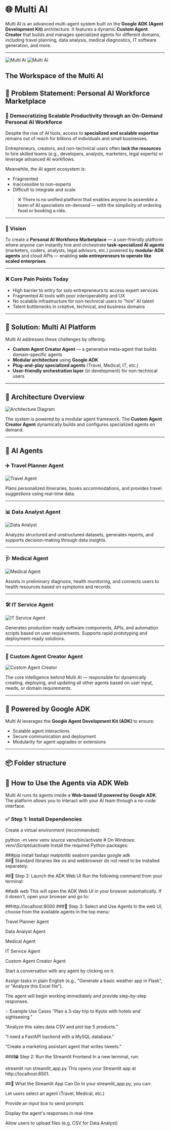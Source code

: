 # 🌐 Multi AI

Multi AI is an advanced multi-agent system built on the **Google ADK (Agent Development Kit)** architecture. It features a dynamic **Custom Agent Creator** that builds and manages specialized agents for different domains, including travel planning, data analysis, medical diagnostics, IT software generation, and more.

---
![Multi Ai](hire_ai/Images/multi1.png)
![Multi Ai](hire_ai/Images/multi2.png)
## The Workspace of the Multi AI 
## 🚨 Problem Statement: Personal AI Workforce Marketplace

### 🧠 Democratizing Scalable Productivity through an On-Demand Personal AI Workforce

Despite the rise of AI tools, access to **specialized and scalable expertise** remains out of reach for billions of individuals and small businesses.

Entrepreneurs, creators, and non-technical users often **lack the resources** to hire skilled teams (e.g., developers, analysts, marketers, legal experts) or leverage advanced AI workflows.

Meanwhile, the AI agent ecosystem is:
- Fragmented
- Inaccessible to non-experts
- Difficult to integrate and scale

> ❌ **There is no unified platform that enables anyone to assemble a team of AI specialists on-demand — with the simplicity of ordering food or booking a ride.**

---

### 🎯 Vision

To create a **Personal AI Workforce Marketplace** — a user-friendly platform where anyone can instantly hire and orchestrate **task-specialized AI agents** (marketers, coders, analysts, legal advisors, etc.) powered by **modular ADK agents** and cloud APIs — enabling **solo entrepreneurs to operate like scaled enterprises**.

---

### ❌ Core Pain Points Today

- High barrier to entry for solo entrepreneurs to access expert services  
- Fragmented AI tools with poor interoperability and UX  
- No scalable infrastructure for non-technical users to "hire" AI talent  
- Talent bottlenecks in creative, technical, and business domains  

---

## 🧠 Solution: Multi AI Platform

Multi AI addresses these challenges by offering:

- **Custom Agent Creator Agent** — a generative meta-agent that builds domain-specific agents  
- **Modular architecture** using **Google ADK**  
- **Plug-and-play specialized agents** (Travel, Medical, IT, etc.)  
- **User-friendly orchestration layer** (in development) for non-technical users

---

## 📁 Architecture Overview

![Architecture Diagram](hire_ai/Images/agent-architecture.jpg)

The system is powered by a modular agent framework. The **Custom Agent Creator Agent** dynamically builds and configures specialized agents on demand.

---

## 🤖 AI Agents

### ✈️ Travel Planner Agent
![Travel Agent](hire-ai/Images/travel-planner.jpg)

Plans personalized itineraries, books accommodations, and provides travel suggestions using real-time data.

---

### 📊 Data Analyst Agent
![Data Analyst](hire_ai/Images/data-analyst.jpg)

Analyzes structured and unstructured datasets, generates reports, and supports decision-making through data insights.

---

### 🩺 Medical Agent
![Medical Agent](hire_ai/Images/medical-agent.jpg)

Assists in preliminary diagnosis, health monitoring, and connects users to health resources based on symptoms and records.

---

### 🛠️ IT Service Agent
![IT Service Agent](hire_ai/Images/it-service-agent.jpg)

Generates production-ready software components, APIs, and automation scripts based on user requirements. Supports rapid prototyping and deployment-ready solutions.

---

### 🧬 Custom Agent Creator Agent
![Custom Agent Creator](hire_ai/Images/agent-architecture.jpg)

The core intelligence behind Multi AI — responsible for dynamically creating, deploying, and updating all other agents based on user input, needs, or domain requirements.

---

## 🧠 Powered by Google ADK

Multi AI leverages the **Google Agent Development Kit (ADK)** to ensure:
- Scalable agent interactions
- Secure communication and deployment
- Modularity for agent upgrades or extensions

---

## 📦 Folder structure


## 🧪 How to Use the Agents via ADK Web

Multi AI runs its agents inside a **Web-based UI powered by Google ADK**. The platform allows you to interact with your AI team through a no-code interface.

### ✅ Step 1: Install Dependencies

Create a virtual environment (recommended):

python -m venv venv
source venv/bin/activate  # On Windows: venv\Scripts\activate
Install the required Python packages:

###pip install fastapi matplotlib seaborn pandas google adk  
##📝 Standard libraries like os and webbrowser do not need to be installed separately.

##🚀 Step 2: Launch the ADK Web UI
Run the following command from your terminal:

##adk web
This will open the ADK Web UI in your browser automatically.
If it doesn't, open your browser and go to:

##http://localhost:8000
###🧠 Step 3: Select and Use Agents
In the web UI, choose from the available agents in the top menu:

Travel Planner Agent

Data Analyst Agent

Medical Agent

IT Service Agent

Custom Agent Creator Agent

Start a conversation with any agent by clicking on it.

Assign tasks in plain English (e.g., "Generate a basic weather app in Flask", or "Analyze this Excel file").

The agent will begin working immediately and provide step-by-step responses.

💡 Example Use Cases
“Plan a 3-day trip to Kyoto with hotels and sightseeing.”

“Analyze this sales data CSV and plot top 5 products.”

“I need a FastAPI backend with a MySQL database.”

“Create a marketing assistant agent that writes tweets.”


###🖼️ Step 2: Run the Streamlit Frontend
In a new terminal, run:

streamlit run streamlit_app.py
This opens your Streamlit app at http://localhost:8501.


##🧠 What the Streamlit App Can Do
In your streamlit_app.py, you can:

Let users select an agent (Travel, Medical, etc.)

Provide an input box to send prompts

Display the agent's responses in real-time

Allow users to upload files (e.g. CSV for Data Analyst)



